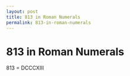 ```yaml
---
layout: post
title: 813 in Roman Numerals
permalink: 813-in-roman-numerals
---
```


# 813 in Roman Numerals

813 = DCCCXIII
